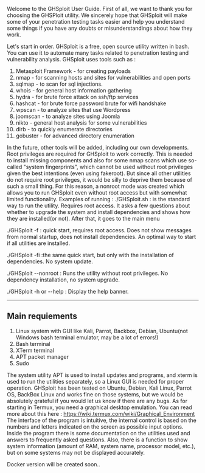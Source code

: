 Welcome to the GHSploit User Guide.
First of all, we want to thank you for choosing the GHSPloit utility. 
We sincerely hope that GHSploit will make some of your penetration testing tasks easier and help you understand some things if you have any doubts or misunderstandings about how they work.

Let's start in order.
GHSploit is a free, open source utility written in bash.
You can use it to automate many tasks related to penetration testing and vulnerability analysis.
GHSploit uses tools such as :
1. Metasploit Framework - for creating payloads
2. nmap - for scanning hosts and sites for vulnerabilities and open ports
3. sqlmap - to scan for sql injections.
4. whois - for general host information gathering
5. hydra - for brute force attack on ssh/ftp services
6. hashcat - for brute force password brute for wifi handshake
7. wpscan - to analyze sites that use Wordpress
8. joomscan - to analyze sites using Joomla
9. nikto - general host analysis for some vulnerabilities
10. dirb - to quickly enumerate directories
11. gobuster - for advanced directory enumeration

In the future, other tools will be added, including our own developments.
Root privileges are required for GHSploit to work correctly. This is needed to install missing components and also for some nmap scans which use so-called "system fingerprints", which cannot be used without root privileges given the best intentions (even using fakeroot).
But since all other utilities do not require root privileges, it would be silly to deprive them because of such a small thing. For this reason, a nonroot mode was created which allows you to run GHSploit even without root access but with somewhat limited functionality.
Examples of running :
./GHSploit.sh : is the standard way to run the utility. Requires root access. It asks a few questions about whether to upgrade the system and install dependencies and shows how they are installed(or not). After that, it goes to the main menu

./GHSploit -f : quick start, requires root access. Does not show messages from normal startup, does not install dependencies. An optimal way to start if all utilities are installed.

./GHSploit -fi :the same quick start, but only with the installation of dependencies. No system update.

./GHSploit --nonroot : Runs the utility without root privileges. No dependency installation, no system upgrade.

./GHSploit -h or --help : Display the help banner.

--------------------------------------
Main requiements
--------------------------------------
1. Linux system with GUI like Kali, Parrot, Backbox, Debian, Ubuntu(not Windows bash terminal emulator, may be a lot of errors!)
2. Bash terminal
3. XTerm terminal
4. APT packet manager
5. Sudo 

The system utility APT is used to install updates and programs, and xterm is used to run the utilities separately, so a Linux GUI is needed for proper operation.
GHSploit has been tested on Ubuntu, Debian, Kali Linux, Parrot OS, BackBox Linux and works fine on those systems, but we would be absolutely grateful if you would let us know if there are any bugs.
As for starting in Termux, you need a graphical desktop emulation. You can read more about this here : https://wiki.termux.com/wiki/Graphical_Environment
The interface of the program is intuitive, the internal control is based on the numbers and letters indicated on the screen as possible input options.
Inside the program there is some documentation on the utilities used and answers to frequently asked questions.
Also, there is a function to show system information (amount of RAM, system name, processor model, etc.), but on some systems may not be displayed accurately. 

Docker version will be created soon..